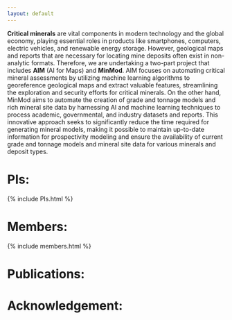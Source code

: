 ```yaml
---
layout: default
---
```



**Critical minerals** are vital components in modern technology and the global economy, playing essential roles in products like smartphones, computers, electric vehicles, and renewable energy storage. However, geological maps and reports that are necessary for locating mine deposits often exist in non-analytic formats. Therefore, we are undertaking a two-part project that includes **AIM** (AI for Maps) and **MinMod**. AIM focuses on automating critical mineral assessments by utilizing machine learning algorithms to georeference geological maps and extract valuable features, streamlining the exploration and security efforts for critical minerals. On the other hand, MinMod aims to automate the creation of grade and tonnage models and rich mineral site data by harnessing AI and machine learning techniques to process academic, governmental, and industry datasets and reports. This innovative approach seeks to significantly reduce the time required for generating mineral models, making it possible to maintain up-to-date information for prospectivity modeling and ensure the availability of current grade and tonnage models and mineral site data for various minerals and deposit types. 

# PIs:

{% include PIs.html %}


# Members:

{% include members.html %}

# Publications:

#  Acknowledgement:
